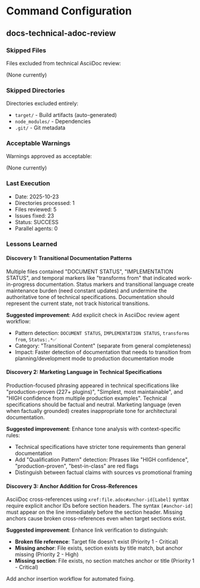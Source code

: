 # Command Configuration

## docs-technical-adoc-review

### Skipped Files

Files excluded from technical AsciiDoc review:

(None currently)

### Skipped Directories

Directories excluded entirely:

- `target/` - Build artifacts (auto-generated)
- `node_modules/` - Dependencies
- `.git/` - Git metadata

### Acceptable Warnings

Warnings approved as acceptable:

(None currently)

### Last Execution

- Date: 2025-10-23
- Directories processed: 1
- Files reviewed: 5
- Issues fixed: 23
- Status: SUCCESS
- Parallel agents: 0

### Lessons Learned

#### Discovery 1: Transitional Documentation Patterns
Multiple files contained "DOCUMENT STATUS", "IMPLEMENTATION STATUS", and temporal markers like "transforms from" that indicated work-in-progress documentation. Status markers and transitional language create maintenance burden (need constant updates) and undermine the authoritative tone of technical specifications. Documentation should represent the current state, not track historical transitions.

**Suggested improvement**: Add explicit check in AsciiDoc review agent workflow:
- Pattern detection: `DOCUMENT STATUS`, `IMPLEMENTATION STATUS`, `transforms from`, `Status:.*✅`
- Category: "Transitional Content" (separate from general completeness)
- Impact: Faster detection of documentation that needs to transition from planning/development mode to production documentation mode

#### Discovery 2: Marketing Language in Technical Specifications
Production-focused phrasing appeared in technical specifications like "production-proven (227+ plugins)", "Simplest, most maintainable", and "HIGH confidence from multiple production examples". Technical specifications should be factual and neutral. Marketing language (even when factually grounded) creates inappropriate tone for architectural documentation.

**Suggested improvement**: Enhance tone analysis with context-specific rules:
- Technical specifications have stricter tone requirements than general documentation
- Add "Qualification Pattern" detection: Phrases like "HIGH confidence", "production-proven", "best-in-class" are red flags
- Distinguish between factual claims with sources vs promotional framing

#### Discovery 3: Anchor Addition for Cross-References
AsciiDoc cross-references using `xref:file.adoc#anchor-id[Label]` syntax require explicit anchor IDs before section headers. The syntax `[#anchor-id]` must appear on the line immediately before the section header. Missing anchors cause broken cross-references even when target sections exist.

**Suggested improvement**: Enhance link verification to distinguish:
- **Broken file reference**: Target file doesn't exist (Priority 1 - Critical)
- **Missing anchor**: File exists, section exists by title match, but anchor missing (Priority 2 - High)
- **Missing section**: File exists, no section matches anchor or title (Priority 1 - Critical)

Add anchor insertion workflow for automated fixing.
